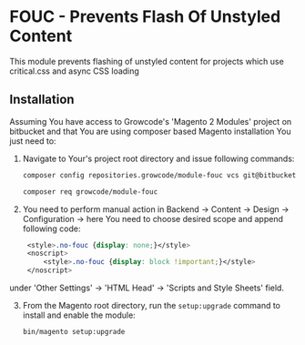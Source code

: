 # FOUC - Prevents Flash Of Unstyled Content

This module prevents flashing of unstyled content for projects which use critical.css and async CSS loading

## Installation

Assuming You have access to Growcode's 'Magento 2 Modules' project on bitbucket and that You are using composer based Magento installation You just need to:

1. Navigate to Your's project root directory and issue following commands:

   ```bash
   composer config repositories.growcode/module-fouc vcs git@bitbucket.org:conversion-ecommerce-development/growcode-module-fouc.git
   ```
   ```bash
   composer req growcode/module-fouc
   ```

2. You need to perform manual action in Backend -> Content -> Design -> Configuration -> here You need to choose desired scope and append following code:
   ```css
    <style>.no-fouc {display: none;}</style>
    <noscript>
        <style>.no-fouc {display: block !important;}</style>
    </noscript>
   ```

under 'Other Settings' -> 'HTML Head' -> 'Scripts and Style Sheets' field. 

3. From the Magento root directory, run the `setup:upgrade` command to install and enable the module:

   ```bash
   bin/magento setup:upgrade
   ```
